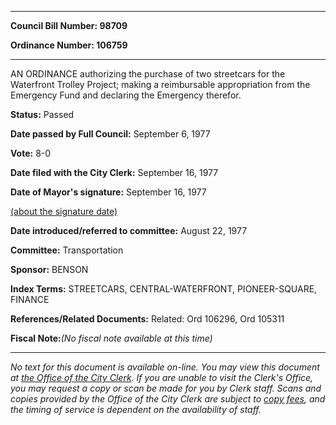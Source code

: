 

********

**Council Bill Number: 98709**
   
**Ordinance Number: 106759**
********

 AN ORDINANCE authorizing the purchase of two streetcars for the Waterfront Trolley Project; making a reimbursable appropriation from the Emergency Fund and declaring the Emergency therefor.

**Status:** Passed
   
**Date passed by Full Council:** September 6, 1977
   
**Vote:** 8-0
   
**Date filed with the City Clerk:** September 16, 1977
   
**Date of Mayor's signature:** September 16, 1977
   
[(about the signature date)](/~public/approvaldate.htm)
   
   
   
**Date introduced/referred to committee:** August 22, 1977
   
**Committee:** Transportation
   
**Sponsor:** BENSON
   
   
**Index Terms:** STREETCARS, CENTRAL-WATERFRONT, PIONEER-SQUARE, FINANCE

**References/Related Documents:** Related: Ord 106296, Ord 105311

**Fiscal Note:**_(No fiscal note available at this time)_
********

_No text for this document is available on-line. You may view this document at [the Office of the City Clerk](http://www.seattle.gov/leg/clerk/contactUs.htm). If you are unable to visit the Clerk's Office, you may request a copy or scan be made for you by Clerk staff. Scans and copies provided by the Office of the City Clerk are subject to [copy fees](http://clerk.seattle.gov/~public/clerkfees.htm), and the timing of service is dependent on the availability of staff._

